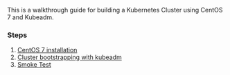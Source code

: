 This is a walkthrough guide for building a Kubernetes Cluster
using CentOS 7 and Kubeadm.

### Steps

1. [CentOS 7 installation](01-CentOS-installation.md)
2. [Cluster bootstrapping with kubeadm](02-Cluster-bootstrapping-kubeadm.md)
3. [Smoke Test](03-smoke-and-mirrors.md)
